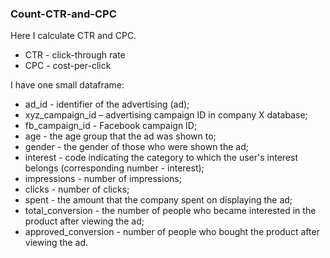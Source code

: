 ### Count-CTR-and-CPC
Here I calculate CTR and CPC.


- CTR - click-through rate
- CPC - cost-per-click

I have one small dataframe:
- ad_id - identifier of the advertising (ad);
- xyz_campaign_id – advertising campaign ID in company X database;
- fb_campaign_id - Facebook campaign ID;
- age - the age group that the ad was shown to;
- gender - the gender of those who were shown the ad;
- interest - code indicating the category to which the user's interest belongs (corresponding number - interest);
- impressions - number of impressions;
- clicks - number of clicks;
- spent - the amount that the company spent on displaying the ad;
- total_conversion - the number of people who became interested in the product after viewing the ad;
- approved_conversion - number of people who bought the product after viewing the ad.
